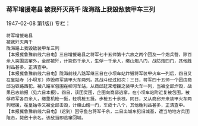 ### 蒋军增援亳县  被我歼灭两千  陇海路上我毁敌装甲车三列

1947-02-08
第1版()
专栏：

    蒋军增援亳县
    被我歼灭两千
    陇海路上我毁敌装甲车三列
    【本报冀鲁豫前线六日电】三日增援亳县之蒋军七十五师第十六旅之两个团及一个炮兵营，除百余人突围逃窜外，全部被歼，计毙伤千余人，生俘一千余人，缴山炮八门，战防炮四门，其他胜利品甚多，正清查中。
    【本报冀鲁豫前线六日电】陇海前线八路军继三日在小坝车站炸毁蒋军装甲火车一列后，四日又在皇姑寺（小坝东）炸毁蒋军装甲火车两列。其战斗经过如次：三日，蒋军四十五师一个团由商邱沿铁路西犯，被八路军包围在柳河车站，从商邱赶来增援之装甲火车一列，当被全部炸毁，战果已志前报（见六日本报）。四日，该团突围，企图向商邱逃窜，在小坝车站附近复被包围，被俘蒋军各百余人，缴重机枪一挺，轻机枪五挺，步枪五十余枝。同日，又从商邱开来装甲火车两列增援，在皇姑寺又被全部击毁，计缴山炮一门，车皮十八个，其他胜利品甚多，正清查中。
    【本报冀鲁豫前线六日电】（迟到）困守鱼台蒋军千余，二日出城东犯旧城基，遭当地地方兵团阻击，毙敌十余名，该敌当即逃窜回城。
